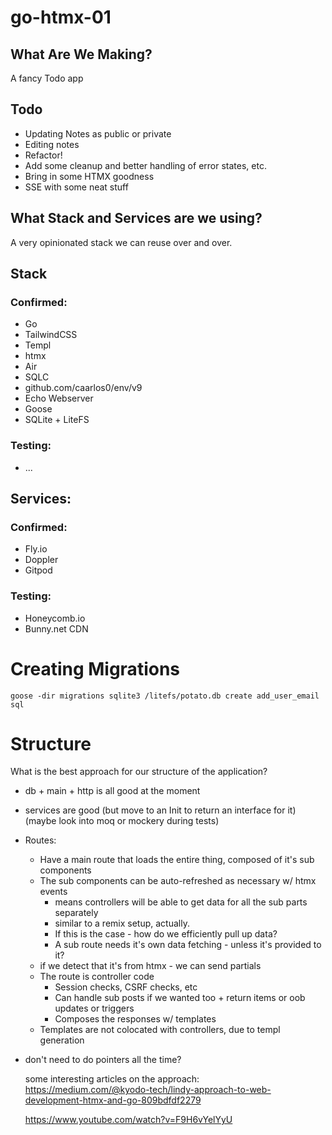 # go-htmx-01


## What Are We Making?

A fancy Todo app

## Todo

- Updating Notes as public or private
- Editing notes
- Refactor!
- Add some cleanup and better handling of error states, etc.
- Bring in some HTMX goodness
- SSE with some neat stuff



## What Stack and Services are we using?

A very opinionated stack we can reuse over and over.

## Stack

### Confirmed:

- Go
- TailwindCSS
- Templ
- htmx
- Air 
- SQLC
- github.com/caarlos0/env/v9
- Echo Webserver
- Goose
- SQLite + LiteFS 

### Testing:

- ...

## Services:

### Confirmed:
- Fly.io
- Doppler
- Gitpod


### Testing:

- Honeycomb.io
- Bunny.net CDN

# Creating Migrations

`goose -dir migrations sqlite3 /litefs/potato.db create add_user_email sql`



# Structure

What is the best approach for our structure of the application?

- db + main + http is all good at the moment
- services are good (but move to an Init to return an interface for it) (maybe look into moq or mockery during tests)
- Routes:
    - Have a main route that loads the entire thing, composed of it's sub components
    - The sub components can be auto-refreshed as necessary w/ htmx events 
        - means controllers will be able to get data for all the sub parts separately
        - similar to a remix setup, actually. 
        - If this is the case - how do we efficiently pull up data?
        - A sub route needs it's own data fetching - unless it's provided to it?
    - if we detect that it's from htmx - we can send partials 
    - The route is controller code 
        - Session checks, CSRF checks, etc 
        - Can handle sub posts if we wanted too + return items or oob updates or triggers
        - Composes the responses w/ templates
    - Templates are not colocated with controllers, due to templ generation
- don't need to do pointers all the time?


    some interesting articles on the approach:
    https://medium.com/@kyodo-tech/lindy-approach-to-web-development-htmx-and-go-809bdfdf2279

    https://www.youtube.com/watch?v=F9H6vYelYyU